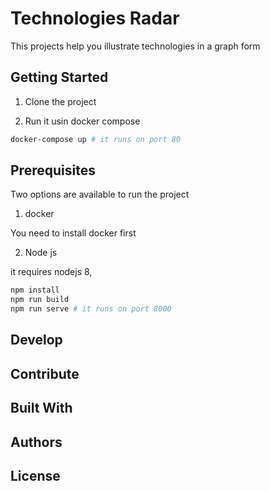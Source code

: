 
# Technologies Radar
This projects help you illustrate technologies in a graph form

## Getting Started

1. Clone the project

2. Run it usin docker compose

```bash
docker-compose up # it runs on port 80
```

## Prerequisites

Two options are available to run the project

1. docker

You need to install docker first

2. Node js

it requires nodejs 8,

```bash
npm install
npm run build
npm run serve # it runs on port 8000
```


## Develop


## Contribute


## Built With



## Authors


## License